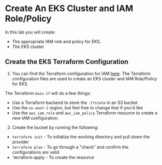 # Create An EKS Cluster and IAM Role/Policy

In this lab you will create:
- The appropriate IAM role and policy for EKS.
- The EKS cluster

## Create the EKS Terraform Configuration

1. You can find the Terraform configuration for IAM [here](https://github.com/AdminTurnedDevOps/DevOps-The-Hard-Way-AWS/blob/main/Terraform-AWS-Services-Creation/EKS/main.tf). The Terraform configuration files are used to create an EKS cluster and IAM Role/Policy for EKS. 

The Terraform `main.tf` will do a few things:
- Use a Terraform backend to store the `.tfstate` in an S3 bucket
- Use the `us-east-1` region, but feel free to change that if you'd like
- Use the `aws_iam_role` and `aws_iam_policy` Terraform resource to create a new IAM configuration. 

2. Create the bucket by running the following:
- `terraform init` - To initialize the working directory and pull down the provider
- `terraform plan` - To go through a "check" and confirm the configurations are valid
- `terraform apply - To create the resource
